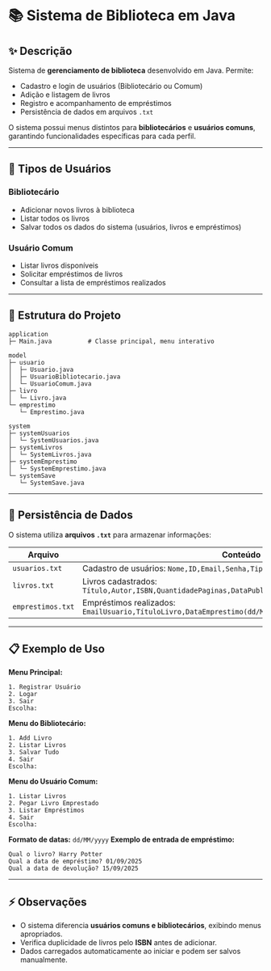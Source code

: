 # 📚 Sistema de Biblioteca em Java

## ✨ Descrição

Sistema de **gerenciamento de biblioteca** desenvolvido em Java. Permite:

* Cadastro e login de usuários (Bibliotecário ou Comum)
* Adição e listagem de livros
* Registro e acompanhamento de empréstimos
* Persistência de dados em arquivos `.txt`

O sistema possui menus distintos para **bibliotecários** e **usuários comuns**, garantindo funcionalidades específicas para cada perfil.

---

## 👥 Tipos de Usuários

### Bibliotecário

* Adicionar novos livros à biblioteca
* Listar todos os livros
* Salvar todos os dados do sistema (usuários, livros e empréstimos)

### Usuário Comum

* Listar livros disponíveis
* Solicitar empréstimos de livros
* Consultar a lista de empréstimos realizados

---

## 📂 Estrutura do Projeto

```
application
├─ Main.java          # Classe principal, menu interativo

model
├─ usuario
│  ├─ Usuario.java
│  ├─ UsuarioBibliotecario.java
│  └─ UsuarioComum.java
├─ livro
│  └─ Livro.java
└─ emprestimo
   └─ Emprestimo.java

system
├─ systemUsuarios
│  └─ SystemUsuarios.java
├─ systemLivros
│  └─ SystemLivros.java
├─ systemEmprestimo
│  └─ SystemEmprestimo.java
└─ systemSave
   └─ SystemSave.java
```

---

## 💾 Persistência de Dados

O sistema utiliza **arquivos `.txt`** para armazenar informações:

| Arquivo           | Conteúdo                                                                                                |
| ----------------- | ------------------------------------------------------------------------------------------------------- |
| `usuarios.txt`    | Cadastro de usuários: `Nome,ID,Email,Senha,Tipo`                                                        |
| `livros.txt`      | Livros cadastrados: `Título,Autor,ISBN,QuantidadePaginas,DataPublicação(dd/MM/yyyy)`                    |
| `emprestimos.txt` | Empréstimos realizados: `EmailUsuario,TítuloLivro,DataEmprestimo(dd/MM/yyyy),DataDevolucao(dd/MM/yyyy)` |

---

## 📋 Exemplo de Uso

**Menu Principal:**

```
1. Registrar Usuário
2. Logar
3. Sair
Escolha:
```

**Menu do Bibliotecário:**

```
1. Add Livro
2. Listar Livros
3. Salvar Tudo
4. Sair
Escolha:
```

**Menu do Usuário Comum:**

```
1. Listar Livros
2. Pegar Livro Emprestado
3. Listar Empréstimos
4. Sair
Escolha:
```

**Formato de datas:** `dd/MM/yyyy`
**Exemplo de entrada de empréstimo:**

```
Qual o livro? Harry Potter
Qual a data de empréstimo? 01/09/2025
Qual a data de devolução? 15/09/2025
```

---

## ⚡ Observações

* O sistema diferencia **usuários comuns e bibliotecários**, exibindo menus apropriados.
* Verifica duplicidade de livros pelo **ISBN** antes de adicionar.
* Dados carregados automaticamente ao iniciar e podem ser salvos manualmente.
